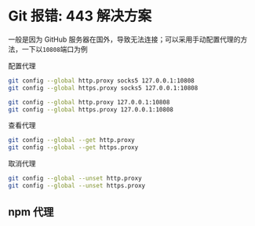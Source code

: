 # Git 报错: 443 解决方案

一般是因为 GitHub 服务器在国外，导致无法连接；可以采用手动配置代理的方法，一下以`10808`端口为例

配置代理

```bash
git config --global http.proxy socks5 127.0.0.1:10808
git config --global https.proxy socks5 127.0.0.1:10808

git config --global http.proxy 127.0.0.1:10808
git config --global https.proxy 127.0.0.1:10808
```

查看代理

```bash
git config --global --get http.proxy
git config --global --get https.proxy
```

取消代理

```bash
git config --global --unset http.proxy
git config --global --unset https.proxy
```

## npm 代理
